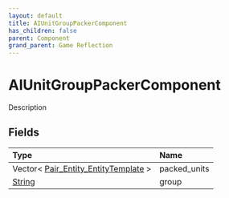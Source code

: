 ```yaml
---
layout: default
title: AIUnitGroupPackerComponent
has_children: false
parent: Component
grand_parent: Game Reflection
---
```

# AIUnitGroupPackerComponent
Description 

## Fields
| Type | Name |
|:-------------|:--------------|
| Vector< [Pair_Entity_EntityTemplate](/game-reflection/classes/pair__entity__entity_template.md) > | packed_units |
| [String](/game-reflection/components/string.md) | group |
